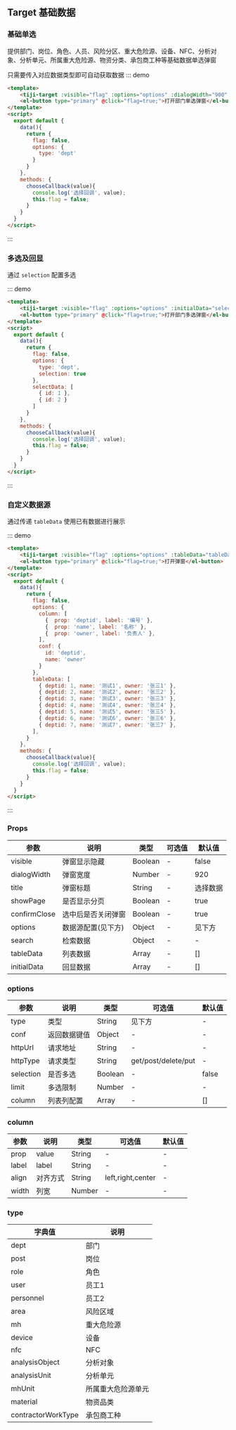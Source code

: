 ## Target 基础数据

### 基础单选

提供部门、岗位、角色、人员、风险分区、重大危险源、设备、NFC、分析对象、分析单元、所属重大危险源、物资分类、承包商工种等基础数据单选弹窗

只需要传入对应数据类型即可自动获取数据
::: demo

```html
<template>
    <tiji-target :visible="flag" :options="options" :dialogWidth="900" @confirm="chooseCallback" @close="flag=false;"></tiji-target>
    <el-button type="primary" @click="flag=true;">打开部门单选弹窗</el-button>
</template>
<script>
  export default {
    data(){
      return {
        flag: false,
        options: {
          type: 'dept'
        }
      }
    },
    methods: {
      chooseCallback(value){
        console.log('选择回调', value);
        this.flag = false;
      }
    }
  }
</script>
```
:::


### 多选及回显

通过 `selection` 配置多选

::: demo

```html
<template>
    <tiji-target :visible="flag" :options="options" :initialData="selectData" :dialogWidth="900" @confirm="chooseCallback" @close="flag=false;"></tiji-target>
    <el-button type="primary" @click="flag=true;">打开部门多选弹窗</el-button>
</template>
<script>
  export default {
    data(){
      return {
        flag: false,
        options: {
          type: 'dept',
          selection: true
        },
        selectData: [
          { id: 1 },
          { id: 2 }
        ]
      }
    },
    methods: {
      chooseCallback(value){
        console.log('选择回调', value);
        this.flag = false;
      }
    }
  }
</script>
```
:::


### 自定义数据源

通过传递 `tableData` 使用已有数据进行展示

::: demo

```html
<template>
    <tiji-target :visible="flag" :options="options" :tableData="tableData" @confirm="chooseCallback" @close="flag=false;"></tiji-target>
    <el-button type="primary" @click="flag=true;">打开弹窗</el-button>
</template>
<script>
  export default {
    data(){
      return {
        flag: false,
        options: {
          column: [
            {  prop: 'deptid', label: '编号' },
            {  prop: 'name', label: '名称' },
            {  prop: 'owner', label: '负责人' },
          ],
          conf: {
            id: 'deptid',
            name: 'owner'
          }
        },
        tableData: [
          { deptid: 1, name: '测试1', owner: '张三1' },
          { deptid: 2, name: '测试2', owner: '张三2' },
          { deptid: 3, name: '测试3', owner: '张三3' },
          { deptid: 4, name: '测试4', owner: '张三4' },
          { deptid: 5, name: '测试5', owner: '张三5' },
          { deptid: 6, name: '测试6', owner: '张三6' },
          { deptid: 7, name: '测试7', owner: '张三7' },
        ],
      }
    },
    methods: {
      chooseCallback(value){
        console.log('选择回调', value);
        this.flag = false;
      }
    }
  }
</script>
```
:::


### Props

| 参数      | 说明    | 类型      | 可选值       | 默认值   |
|---------- |-------- |---------- |-------------  |-------- |
| visible     | 弹窗显示隐藏   | Boolean  |    -       |    false   |
| dialogWidth     | 弹窗宽度   | Number  |    -       |    920   |
| title     | 弹窗标题   | String  |    -       |    选择数据   |
| showPage     | 是否显示分页   | Boolean  |    -       |    true   |
| confirmClose     | 选中后是否关闭弹窗   | Boolean  |    -       |    true   |
| options     | 数据源配置(见下方)   | Object  |    -       |   见下方   |
| search     | 检索数据   | Object  |    -       |    -  |
| tableData     | 列表数据   | Array  |    -       |    []  |
| initialData     | 回显数据   | Array  |    -       |    []  |


### options

| 参数      | 说明    | 类型      | 可选值       | 默认值   |
|---------- |-------- |---------- |-------------  |-------- |
| type     | 类型  | String  |   见下方    |    -    |
| conf     | 返回数据键值   | Object  |    -       |    -   |
| httpUrl     | 请求地址  | String  |    -       |    -    |
| httpType     | 请求类型   | String  | get/post/delete/put   |   -    |
| selection     | 是否多选   | Boolean  |  -      |    false     |
| limit     | 多选限制   | Number  |   -  |    -    |
| column     | 列表列配置   | Array  |   -    |    []    |


### column

| 参数      | 说明    | 类型      | 可选值       | 默认值   |
|---------- |-------- |---------- |-------------  |-------- |
| prop     | value   | String  |    -       |    -   |
| label     | label  | String  |    -       |    -    |
| align     | 对齐方式   | String  | left,right,center   |    -   |
| width     | 列宽   | Number  |   -    |    -    |


### type

| 字典值      | 说明    |
|---------- |-------- |
| dept     | 部门   | 
| post     | 岗位   | 
| role     | 角色   | 
| user     | 员工1   | 
| personnel     | 员工2   | 
| area     | 风险区域   |
| mh     | 重大危险源   |
| device     | 设备   | 
| nfc     | NFC   |
| analysisObject     | 分析对象   | 
| analysisUnit     | 分析单元   | 
| mhUnit     | 所属重大危险源单元   | 
| material     | 物资品类   |
| contractorWorkType   | 承包商工种   |